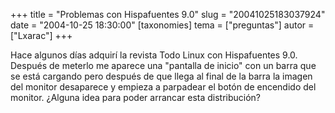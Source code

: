 +++
title = "Problemas con Hispafuentes 9.0"
slug = "20041025183037924"
date = "2004-10-25 18:30:00"
[taxonomies]
tema = ["preguntas"]
autor = ["Lxarac"]
+++

Hace algunos días adquirí la revista Todo Linux con Hispafuentes 9.0.
Después de meterlo me aparece una &quot;pantalla de inicio&quot; con un
barra que se está cargando pero después de que llega al final de la
barra la imagen del monitor desaparece y empieza a parpadear el botón de
encendido del monitor. ¿Alguna idea para poder arrancar esta
distribución?

